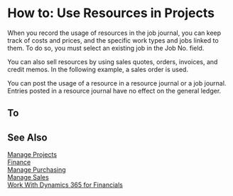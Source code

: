 <properties
                pageTitle="How to: Use Resources in Projects| Financials"
                description="Describes how to use time sheets to manage projects."
                services="project-madeira"
                documentationCenter=""
                authors="SorenGP"
/>
<tags
    ms.service="project-madeira"
    ms.topic="article"
    ms.devlang="na"
    ms.tgt_pltfrm="na"
    ms.workload="na"
    ms.date="10/11/2016"
    ms.author="SorenGP" />

# How to: Use Resources in Projects
When you record the usage of resources in the job journal, you can keep track of costs and prices, and the specific work types and jobs linked to them. To do so, you must select an existing job in the Job No. field.

You can also sell resources by using sales quotes, orders, invoices, and credit memos. In the following example, a sales order is used.

You can post the usage of a resource in a resource journal or a job journal. Entries posted in a resource journal have no effect on the general ledger.

## To 

## See Also
[Manage Projects](projects-manage-projects.md)  
[Finance](finance.md)  
[Manage Purchasing](purchasing-manage-purchasing.md)         
[Manage Sales](sales-manage-sales.md)     
[Work With Dynamics 365 for Financials](ui-work-product.md)  
